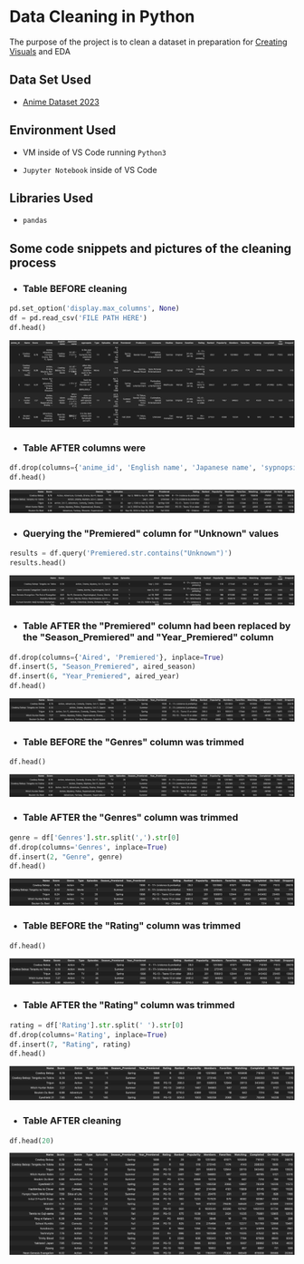 
# Data Cleaning in Python

The purpose of the project is to clean a dataset in preparation for [Creating Visuals](https://public.tableau.com/app/profile/joss.franco/viz/Anime_Review_Stats/Dashboard2) and EDA


## Data Set Used

 - [Anime Dataset 2023](https://www.kaggle.com/datasets/dbdmobile/myanimelist-dataset/data?select=anime-filtered.csv)

## Environment Used

- VM inside of VS Code running ```Python3```

- ```Jupyter Notebook``` inside of VS Code



## Libraries Used

- ```pandas```

## Some code snippets and pictures of the cleaning process 

- ### Table BEFORE cleaning
```python
pd.set_option('display.max_columns', None)
df = pd.read_csv('FILE PATH HERE')
df.head()
``` 
![Table_Before_Drop_Columns](Images/Table_Before_Drop_Columns.png)
- ### Table AFTER columns were
```python
df.drop(columns={'anime_id', 'English name', 'Japanese name', 'sypnopsis', 'Producers', 'Licensors', 'Studios', 'Source', 'Duration'}, inplace=True)
df.head()
``` 
![Table_After_Drop_Columns](Images/Table_After_Drop_Columns.png)
- ### Querying the "Premiered" column for "Unknown" values
```python
results = df.query('Premiered.str.contains("Unknown")')
results.head()
``` 
![Premiered_Cols_Unk](Images/Premiered_Cols_Unk.png)
- ### Table AFTER the "Premiered" column had been replaced by the "Season_Premiered" and	"Year_Premiered" column
```python
df.drop(columns={'Aired', 'Premiered'}, inplace=True)
df.insert(5, "Season_Premiered", aired_season)
df.insert(6, "Year_Premiered", aired_year)
df.head()
``` 
![Year_Season_Cols](Images/Year_Season_Cols.png)
- ### Table BEFORE the "Genres" column was trimmed
```python
df.head()
``` 
![Before_Genre_Trim](Images/Before_Genre_Trim.png)
- ### Table AFTER the "Genres" column was trimmed
```python
genre = df['Genres'].str.split(',').str[0]
df.drop(columns='Genres', inplace=True)
df.insert(2, "Genre", genre)
df.head()
``` 
![After_Genre_Trim](Images/After_Genre_Trim.png)
- ### Table BEFORE the "Rating" column was trimmed
```python
df.head()
``` 
![Before_Rating_Trim](Images/Before_Rating_Trim.png)
- ### Table AFTER the "Rating" column was trimmed
```python
rating = df['Rating'].str.split(' ').str[0]
df.drop(columns='Rating', inplace=True)
df.insert(7, "Rating", rating)
df.head()
``` 
![After_Rating_Trim](Images/After_Rating_Trim.png)
- ### Table AFTER cleaning
```python
df.head(20)
``` 
![Final_Table](Images/Final_Table.png)
